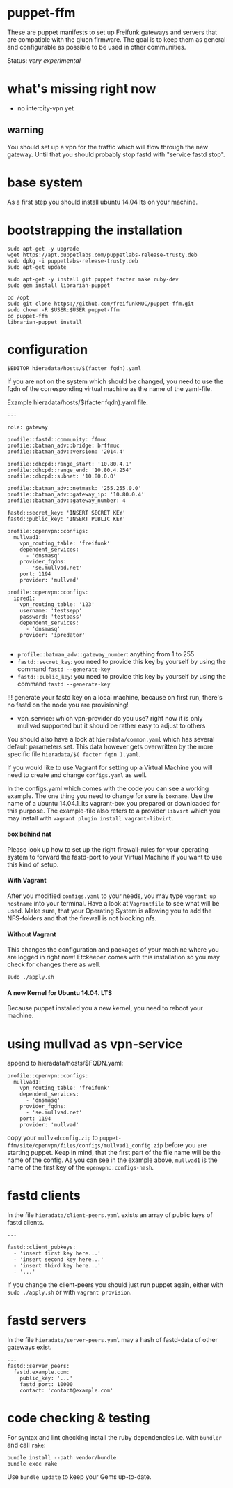 # puppet-ffm

These are puppet manifests to set up Freifunk gateways and servers that are
compatible with the gluon firmware. The goal is to keep them as general and
configurable as possible to be used in other communities.

Status: *very experimental*

# what's missing right now
- no intercity-vpn yet

## warning
You should set up a vpn for the traffic which will flow through the
new gateway.
Until that you should probably stop fastd with "service fastd stop".

# base system

As a first step you should install ubuntu 14.04 lts on your machine.


# bootstrapping the installation
```
sudo apt-get -y upgrade
wget https://apt.puppetlabs.com/puppetlabs-release-trusty.deb
sudo dpkg -i puppetlabs-release-trusty.deb
sudo apt-get update

sudo apt-get -y install git puppet facter make ruby-dev
sudo gem install librarian-puppet

cd /opt
sudo git clone https://github.com/freifunkMUC/puppet-ffm.git
sudo chown -R $USER:$USER puppet-ffm
cd puppet-ffm
librarian-puppet install
```

# configuration
```
$EDITOR hieradata/hosts/$(facter fqdn).yaml
```

If you are not on the system which should be changed, you need to
use the fqdn of the corresponding virtual machine as the name of
the yaml-file.

Example hieradata/hosts/$(facter fqdn).yaml file:
```
---

role: gateway

profile::fastd::community: ffmuc
profile::batman_adv::bridge: brffmuc
profile::batman_adv::version: '2014.4'

profile::dhcpd::range_start: '10.80.4.1'
profile::dhcpd::range_end: '10.80.4.254'
profile::dhcpd::subnet: '10.80.0.0'

profile::batman_adv::netmask: '255.255.0.0'
profile::batman_adv::gateway_ip: '10.80.0.4'
profile::batman_adv::gateway_number: 4

fastd::secret_key: 'INSERT SECRET KEY'
fastd::public_key: 'INSERT PUBLIC KEY'

profile::openvpn::configs:
  mullvad1:
    vpn_routing_table: 'freifunk'
    dependent_services:
      - 'dnsmasq'
    provider_fqdns:
      - 'se.mullvad.net'
    port: 1194
    provider: 'mullvad'

profile::openvpn::configs:
  ipred1:
    vpn_routing_table: '123'
    username: 'testsepp'
    password: 'testpass'
    dependent_services:
      - 'dnsmasq'
    provider: 'ipredator'


```

- `profile::batman_adv::gateway_number`: anything from 1 to 255
- `fastd::secret_key`: you need to provide this key by yourself by using
  the command `fastd --generate-key`
- `fastd::public_key`: you need to provide this key by yourself by using
  the command `fastd --generate-key`

!!! generate your fastd key on a local machine, because on first run, there's no fastd on the node you are provisioning!

- vpn_service: which vpn-provider do you use? right now it is only mullvad
               supported but it should be rather easy to adjust to others


You should also have a look at `hieradata/common.yaml` which has
several default parameters set. This data however gets overwritten
by the more specific file `hieradata/$( facter fqdn ).yaml`.

If you would like to use Vagrant for setting up a Virtual Machine
you will need to create and change `configs.yaml` as well.

In the configs.yaml which comes with the code you can see a working
example. The one thing you need to change for sure is `boxname`.
Use the name of a ubuntu 14.04.1_lts vagrant-box you prepared or
downloaded for this purpose.
The example-file also refers to a provider `libvirt` which you may
install with `vagrant plugin install vagrant-libvirt`.


#### box behind nat
Please look up how to set up the right firewall-rules for your operating
system to forward the fastd-port to your Virtual Machine if you want to
use this kind of setup.


#### With Vagrant
After you modified `configs.yaml` to your needs, you may type
`vagrant up hostname` into your terminal.
Have a look at `Vagrantfile` to see what will be used.
Make sure, that your Operating System is allowing you to add the NFS-folders
and that the firewall is not blocking nfs.


#### Without Vagrant
This changes the configuration and packages of your machine where you
are logged in right now!
Etckeeper comes with this installation so you may check for changes there as well.

```
sudo ./apply.sh
```

#### A new Kernel for Ubuntu 14.04. LTS
Because puppet installed you a new kernel, you need to reboot your machine.


# using mullvad as vpn-service
append to hieradata/hosts/$FQDN.yaml:
```
profile::openvpn::configs:
  mullvad1:
    vpn_routing_table: 'freifunk'
    dependent_services:
      - 'dnsmasq'
    provider_fqdns:
      - 'se.mullvad.net'
    port: 1194
    provider: 'mullvad'
```

copy your `mullvadconfig.zip` to `puppet-ffm/site/openvpn/files/configs/mullvad1_config.zip`
before you are starting puppet. Keep in mind, that the first part of the file name
will be the name of the config. As you can see in the example above, `mullvad1` is the
name of the first key of the `openvpn::configs-hash`.


# fastd clients
In the file `hieradata/client-peers.yaml` exists an array of public keys of
fastd clients.

```
---

fastd::client_pubkeys:
  - 'insert first key here...'
  - 'insert second key here...'
  - 'insert third key here...'
  - '...'
```

If you change the client-peers you should just run puppet again, either with
`sudo ./apply.sh` or with `vagrant provision`.

# fastd servers
In the file `hieradata/server-peers.yaml` may a hash of fastd-data of other
gateways exist.

```
---
fastd::server_peers:
  fastd.example.com:
    public_key: '...'
    fastd_port: 10000
    contact: 'contact@example.com'
```

# code checking & testing

For syntax and lint checking install the ruby dependencies i.e. with `bundler`
and call `rake`:

```
bundle install --path vendor/bundle
bundle exec rake
```

Use `bundle update` to keep your Gems up-to-date.

